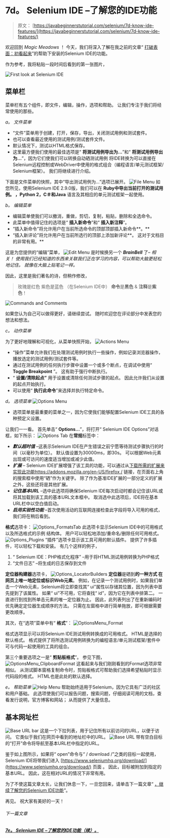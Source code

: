 # 7d。 Selenium IDE –了解您的IDE功能

> 原文： [https://javabeginnerstutorial.com/selenium/7d-know-ide-features/](https://javabeginnerstutorial.com/selenium/7d-know-ide-features/)

欢迎回到 *Magic Meadows* ！ 今天，我们将深入了解在我之前的文章“ [打破表面：初看起来](https://javabeginnerstutorial.com/selenium/7c-selenium-ide-first-look/)”的帮助下安装的Selenium IDE的功能。

作为参考，我将粘贴一段时间后看到的第一张图片，

![First look at Selenium IDE](img/0b1859fc1dff08f5d01ed4a47dd795e2.png)

## 菜单栏

菜单栏有五个组件，即文件，编辑，操作，选项和帮助。 让我们专注于我们将经常使用的那些。

*a。 文件菜单*

*   “文件”菜单用于创建，打开，保存，导出，关闭测试用例和测试套件。
*   也可以查看最近使用的测试用例/测试套件文件。
*   默认情况下，测试以HTML格式保存。
*   这里最方便我们使用的最佳选项是“ **将测试用例导出为…**”和“ **将测试用例导出为…**”，因为它们使我们可以转换自动硒测试用例 将IDE转换为可以直接在Selenium远程控制或WebDriver中使用的格式组合（编程语言/单元测试框架/ Selenium框架）。 我们将继续进行介绍。

下面是文件菜单的快照，其中“导出测试用例为...”选项已展开。
![File Menu](img/24895708c6a299029d9c518a1af06eba.png)
如您所见，使用Selenium IDE 2.9.0版，我们可以在 **Ruby中导出当前打开的测试用例。 ，Python 2，C＃和Java** 语言及其相应的单元测试框架一起使用。

*b。 编辑菜单*

*   编辑菜单使我们可以撤消，重做，剪切，复制，粘贴，删除和全选命令。
*   此菜单中值得记住的选项是“ **插入新命令**”和“ **插入新注释**”。
*   “插入新命令”将允许用户在当前所选命令的顶部顶部插入新命令**。**
*   “插入新评论”将允许用户在当前所选行的顶部上添加新评论**。 这对于文档目的非常有用。**

这是为您提供的“编辑”菜单，
![Edit Menu](img/bca40d632ffeab3c1eea07bbae13700a.png)
是时候换另一个 ***BrainBell*** 了– *相关！ 使用我们已经知道的东西来关联我们正在学习的内容，可以帮助大脑更轻松地记住。 就像在大脑上贴笔记一样。*

因此，这里是我们著名的诗，但稍作修改，

> 玫瑰是红色
> 紫色是蓝色
> （在Selenium IDE中）
> **命令**是**黑色** &
> **注释**是**紫色**！

![Commands and Comments](img/027159fc862804c312b3dcefb97f1496.png)

如果您认为自己可以做得更好，请继续尝试。 随时欢迎您在评论部分中发表您的想法和想法。

*c。 动作菜单*

为了更好地理解和可视化，从菜单快照开始，
![Actions Menu](img/0ef083347d6650137f2f24ba150ed92d.png)

*   “操作”菜单允许我们在处理测试用例时执行一些操作，例如记录浏览器操作，播放选定的测试用例/测试套件等。
*   通过在测试用例的任何执行步骤中设置一个或多个断点，在调试中使用“ **Toggle Breakpoint** ”。 这有助于强行中断执行。
*   “ **设置/清除起点”** 用于设置或清除任何测试步骤的起点。 因此允许我们从设置的起点开始执行。
*   可以使用“ **执行此命令**”来选择并执行特定命令。

*d。 选项菜单*
![Options Menu](img/87ab0a72b2a9fec67ca7da2c2321179a.png)

*   选项菜单是最重要的菜单之一，因为它使我们能够配置Selenium IDE工具的各种预定义设置。

让我们一一看。 首先单击“ **Options…**”，将打开“ Selenium IDE Options”对话框，如下所示：
![Options Tab](img/623b4cf4e5686cd55858863954e6a1fd.png)
在**常规**标签中：

*   ***默认超时值*** –这表示Selenium IDE在产生错误之前宁愿等待测试步骤执行的时间（以毫秒为单位）。 默认值设置为30000ms，即30s。 可以根据Web元素出现或可访问的速度适当增加或减少此值。
*   ***扩展*** – Selenium IDE扩展增强了该工具的功能，可以通过从[下载所需的扩展来实现此功能https://addons.mozilla.org/en-US/firefox /](https://addons.mozilla.org/en-US/firefox/) 链接，在页面右上角的搜索框中使用“硒”作为关键字。 除了作为基准IDE扩展的一部分定义的扩展之外，这些还将是其他扩展。
*   ***记住基本URL*** –选中此选项将确保Selenium IDE每次启动时都会记住该URL或将其加载到该工具的基本URL文本框中。 取消选中此选项后，IDE将在基本URL栏中以空白值启动。
*   ***启用实验性功能*** –首次使用活动的互联网连接检查此字段将导入可用的格式，我们将在稍后看到。

**格式**选项卡：
![Options_FormatsTab](img/b91c63027b049273e73b7783b205df00.png)
此选项卡显示Selenium IDE中的可用格式以及所选格式的示例 结构体。 用户可以轻松地添加/重命名/删除任何可用格式。
![Options_Plugins](img/ea86a0c33f4595b96ebf8389efba551c.png)
“插件”选项卡显示该工具可用的默认插件。 提供了许多插件，可以轻松下载和安装。 有几个这样的例子，

1.  “ Selenium IDE：PHP格式化程序” –用于将HTML测试用例转换为PHP格式
2.  “文件日志” –将生成的日志保存到文件

**定位器构建器**选项卡，
![Options_LocatorBuilders](img/970e1bb1d3fd6e74193fcd41c704bcce.png)
**定位器**是硒到**的一种方式 在网页上唯一地定位或标识Web元素**。 例如，在记录一个测试用例时，如果我们单击一个Web元素，Selenium将立即查找其“ ui”属性以存储其位置，因为列表中首先提到了该属性。 如果“ ui”不可用，它将查找“ id”，因为它在列表中排第二。 一直进行到找到所单击元素的唯一定位器为止。 因此，此列表列出了在重新编码时优先确定定位器生成顺序的方法。 只需在左窗格中进行简单拖放，即可根据需要更改顺序。

其次，在“选项”菜单中有“ **格式**”：
![OptionsMenu_Format](img/f1ac189be99456f3852546d22bceee05.png)

格式选项显示可以将Selenium IDE测试用例转换成的可用格式。 HTML是选择的默认格式。 格式提供了将所选测试用例转换为的编程语言/单元测试框架/套件中可与代码一起使用的工具的组合。

第三个重要选项之一是“ **剪贴板格式**”。 参见下图，
![OptionsMenu_ClipboardFormat](img/d2544d9cf0a5178d9c6f7aea01486e9e.png)
这看起来与我们刚刚看到的Format选项非常相似。 从测试脚本窗格复制命令时，剪贴板格式可帮助我们选择希望粘贴时显示代码段的格式。 HTML也是此处的默认选择。

*e。 帮助菜单*
![Help Menu](img/66e467f0cf631aade2cc71c969cef3bb.png)
帮助始终适用于Selenium，因为它具有广泛的社区和用户基础。 此选项使我们可以报告问题，搜索问题，仔细阅读可用的文档，查看发行说明，官方博客和网站； 从而提供了大量信息。

## 基本网址栏

![Base URL bar](img/f58ed60988d224a39a032469cfea7e46.png)
这是一个下拉列表，用于记住所有以前访问的URL，以便于访问。 它类似于我们在网页中看到的地址栏中的URL。
![Base URL](img/7cbf0ddbfad878b8585cb6e316c11fb4.png)
带有空白目标的“打开”命令将导航至基本URL栏中指定的URL。

鉴于如上图所示，如果将“ open”命令与“ / download /”之类的目标一起使用，Selenium IDE将带我们进入 [https://www.seleniumhq.org/download/](https://www.seleniumhq.org/download/) 页面 。 因此，目标被附加到指定的基本URL。 因此，这在相对URL的情况下非常有用。

为了不使这篇文章太长，让我们休息一下，一旦您回来，请单击下一篇文章“ [，继续了解您的Selenium IDE功能](https://javabeginnerstutorial.com/selenium/ide-know-ide-features-contd/)”。

再见。 祝大家有美好的一天！

###### 下一篇文章

##### [7e。 Selenium IDE –了解您的IDE功能（续）。](https://javabeginnerstutorial.com/selenium/ide-know-ide-features-contd/ "7e. Selenium IDE – Know your IDE features Contd.")